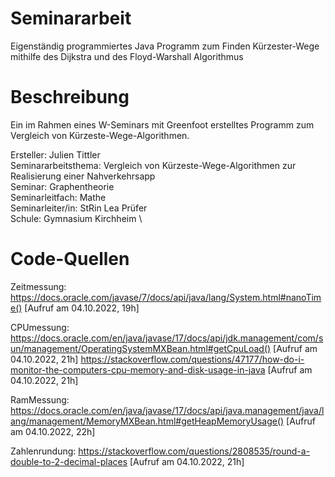 # Seminararbeit
Eigenständig programmiertes Java Programm zum Finden Kürzester-Wege mithilfe des Dijkstra und des Floyd-Warshall Algorithmus

# Beschreibung
Ein im Rahmen eines W-Seminars mit Greenfoot erstelltes Programm zum Vergleich von Kürzeste-Wege-Algorithmen.

Ersteller: Julien Tittler \
Seminararbeitsthema: Vergleich von Kürzeste-Wege-Algorithmen zur Realisierung einer Nahverkehrsapp \
Seminar: Graphentheorie \
Seminarleitfach: Mathe \
Seminarleiter/in: StRin Lea Prüfer \
Schule: Gymnasium Kirchheim \

# Code-Quellen
Zeitmessung:		https://docs.oracle.com/javase/7/docs/api/java/lang/System.html#nanoTime() [Aufruf am 04.10.2022, 19h]
        
CPUmessung: 		https://docs.oracle.com/en/java/javase/17/docs/api/jdk.management/com/sun/management/OperatingSystemMXBean.html#getCpuLoad() [Aufruf am 04.10.2022, 21h]
                    https://stackoverflow.com/questions/47177/how-do-i-monitor-the-computers-cpu-memory-and-disk-usage-in-java [Aufruf am 04.10.2022, 21h]
        
RamMessung: 		https://docs.oracle.com/en/java/javase/17/docs/api/java.management/java/lang/management/MemoryMXBean.html#getHeapMemoryUsage() [Aufruf am 04.10.2022, 22h]
        
Zahlenrundung:		https://stackoverflow.com/questions/2808535/round-a-double-to-2-decimal-places [Aufruf am 04.10.2022, 21h]
